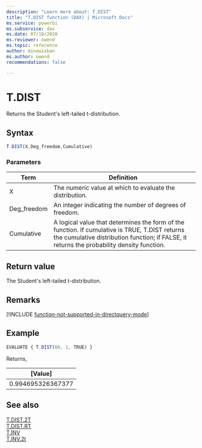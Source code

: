```yaml
---
description: "Learn more about: T.DIST"
title: "T.DIST function (DAX) | Microsoft Docs"
ms.service: powerbi 
ms.subservice: dax 
ms.date: 07/10/2020
ms.reviewer: owend
ms.topic: reference
author: minewiskan
ms.author: owend 
recommendations: false

---
```

# T.DIST

Returns the Student's left-tailed t-distribution.
  
## Syntax  
  
```js
T.DIST(X,Deg_freedom,Cumulative)
```
  
### Parameters  
  
|Term|Definition|  
|--------|--------------|  
|X|The numeric value at which to evaluate the distribution.|  
|Deg_freedom |An integer indicating the number of degrees of freedom.|
|Cumulative|A logical value that determines the form of the function. If cumulative is TRUE, T.DIST returns the cumulative distribution function; if FALSE, it returns the probability density function.|
  
## Return value

The Student's left-tailed t-distribution.

## Remarks

[!INCLUDE [function-not-supported-in-directquery-mode](includes/function-not-supported-in-directquery-mode.md)]

## Example  
  
```js
EVALUATE { T.DIST(60, 1, TRUE) }
```

Returns,

|[Value]  |
|---------|
|0.994695326367377     |

## See also  

[T.DIST.2T](t-dist-2t-dax.md)  
[T.DIST.RT](t-dist-rt-dax.md)  
[T.INV](t-inv-dax.md)  
[T.INV.2t](t-inv-2t-dax.md)  
  
